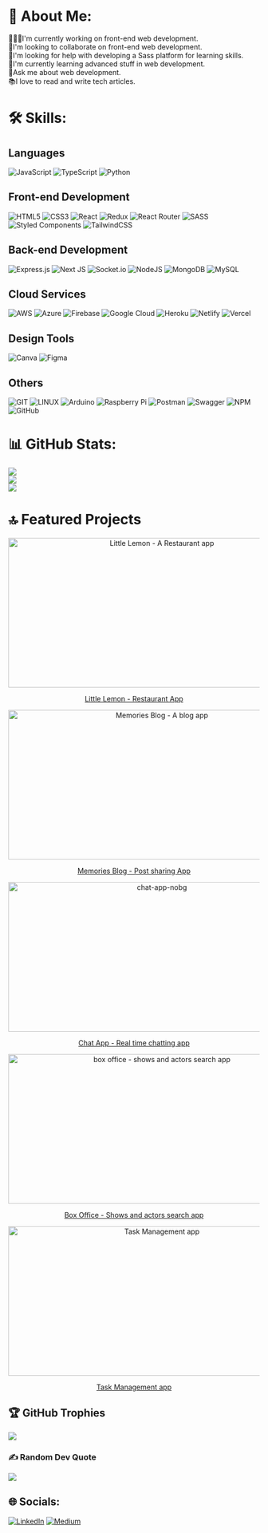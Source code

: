 # 💫 About Me:
👨🏿‍💻I'm currently working on front-end web development.<br>👯I'm looking to collaborate on front-end web development.<br>🤝I'm looking for help with developing a Sass platform for learning skills.<br>🌱I'm currently learning advanced stuff in web development.<br>💬Ask me about web development.<br>📚I love to read and write tech articles.

# 🛠️ Skills:
## Languages
![JavaScript](https://img.shields.io/badge/javascript-%23323330.svg?style=for-the-badge&logo=javascript&logoColor=%23F7DF1E)
![TypeScript](https://img.shields.io/badge/typescript-%23007ACC.svg?style=for-the-badge&logo=typescript&logoColor=white)
![Python](https://img.shields.io/badge/python-3670A0?style=for-the-badge&logo=python&logoColor=ffdd54)

## Front-end Development
![HTML5](https://img.shields.io/badge/html5-%23E34F26.svg?style=for-the-badge&logo=html5&logoColor=white)
![CSS3](https://img.shields.io/badge/css3-%231572B6.svg?style=for-the-badge&logo=css3&logoColor=white)
![React](https://img.shields.io/badge/react-%2320232a.svg?style=for-the-badge&logo=react&logoColor=%2361DAFB)
![Redux](https://img.shields.io/badge/redux-%23593d88.svg?style=for-the-badge&logo=redux&logoColor=white)
![React Router](https://img.shields.io/badge/React_Router-CA4245?style=for-the-badge&logo=react-router&logoColor=white)
![SASS](https://img.shields.io/badge/SASS-hotpink.svg?style=for-the-badge&logo=SASS&logoColor=white)
![Styled Components](https://img.shields.io/badge/styled--components-DB7093?style=for-the-badge&logo=styled-components&logoColor=white)
![TailwindCSS](https://img.shields.io/badge/tailwindcss-%2338B2AC.svg?style=for-the-badge&logo=tailwind-css&logoColor=white)

## Back-end Development
![Express.js](https://img.shields.io/badge/express.js-%23404d59.svg?style=for-the-badge&logo=express&logoColor=%2361DAFB)
![Next JS](https://img.shields.io/badge/Next-black?style=for-the-badge&logo=next.js&logoColor=white)
![Socket.io](https://img.shields.io/badge/Socket.io-black?style=for-the-badge&logo=socket.io&badgeColor=010101)
![NodeJS](https://img.shields.io/badge/node.js-6DA55F?style=for-the-badge&logo=node.js&logoColor=white)
![MongoDB](https://img.shields.io/badge/MongoDB-%234ea94b.svg?style=for-the-badge&logo=mongodb&logoColor=white)
![MySQL](https://img.shields.io/badge/mysql-%2300f.svg?style=for-the-badge&logo=mysql&logoColor=white)

## Cloud Services
![AWS](https://img.shields.io/badge/AWS-%23FF9900.svg?style=for-the-badge&logo=amazon-aws&logoColor=white)
![Azure](https://img.shields.io/badge/azure-%230072C6.svg?style=for-the-badge&logo=azure-devops&logoColor=white)
![Firebase](https://img.shields.io/badge/firebase-%23039BE5.svg?style=for-the-badge&logo=firebase)
![Google Cloud](https://img.shields.io/badge/Google%20Cloud-%234285F4.svg?style=for-the-badge&logo=google-cloud&logoColor=white)
![Heroku](https://img.shields.io/badge/heroku-%23430098.svg?style=for-the-badge&logo=heroku&logoColor=white)
![Netlify](https://img.shields.io/badge/netlify-%23000000.svg?style=for-the-badge&logo=netlify&logoColor=#00C7B7)
![Vercel](https://img.shields.io/badge/vercel-%23000000.svg?style=for-the-badge&logo=vercel&logoColor=white)

## Design Tools
![Canva](https://img.shields.io/badge/Canva-%2300C4CC.svg?style=for-the-badge&logo=Canva&logoColor=white)
![Figma](https://img.shields.io/badge/figma-%23F24E1E.svg?style=for-the-badge&logo=figma&logoColor=white)

## Others
![GIT](https://img.shields.io/badge/Git-fc6d26?style=for-the-badge&logo=git&logoColor=white)
![LINUX](https://img.shields.io/badge/Linux-FCC624?style=for-the-badge&logo=linux&logoColor=black)
![Arduino](https://img.shields.io/badge/-Arduino-00979D?style=for-the-badge&logo=Arduino&logoColor=white)
![Raspberry Pi](https://img.shields.io/badge/-RaspberryPi-C51A4A?style=for-the-badge&logo=Raspberry-Pi)
![Postman](https://img.shields.io/badge/Postman-FF6C37?style=for-the-badge&logo=postman&logoColor=white)
![Swagger](https://img.shields.io/badge/-Swagger-%23Clojure?style=for-the-badge&logo=swagger&logoColor=white)
![NPM](https://img.shields.io/badge/NPM-%23000000.svg?style=for-the-badge&logo=npm&logoColor=white)
![GitHub](https://img.shields.io/badge/GitHub-%23121011.svg?style=for-the-badge&logo=github&logoColor=white)


# 📊 GitHub Stats:
![](https://github-readme-stats.vercel.app/api?username=abhisheksharma1310&theme=midnight-purple&hide_border=true&include_all_commits=true&count_private=true)<br/>
![](https://github-readme-streak-stats.herokuapp.com/?user=abhisheksharma1310&theme=midnight-purple&hide_border=true)<br/>
![](https://github-readme-stats.vercel.app/api/top-langs/?username=abhisheksharma1310&theme=midnight-purple&hide_border=true&include_all_commits=true&count_private=true&layout=compact)

# 🔝 Featured Projects
[comment]: ![](https://github-contributor-stats.vercel.app/api?username=abhisheksharma1310&limit=5&theme=dark&combine_all_yearly_contributions=true)
<p align="center">
 <a href="https://github.com/abhisheksharma1310/little-lemon"><img src="https://i.ibb.co/0C6m8LH/little-lemon-mockup-nobg.png" alt="Little Lemon - A Restaurant app" width="600" height="300"> <p></p></a>
  <a href="https://github.com/abhisheksharma1310/little-lemon"><p align="center">Little Lemon - Restaurant App</p></a>
</p>

<p align="center">
 <a href="https://github.com/abhisheksharma1310/memories_blog"><img src="https://i.ibb.co/KhsKL4d/memories-mockup-nobg.png" alt="Memories Blog - A blog app" width="600" height="300"> <p></p></a>
  <a href="https://github.com/abhisheksharma1310/memories_blog"><p align="center">Memories Blog - Post sharing App</p></a>
</p>

<p align="center">
 <a href="https://github.com/abhisheksharma1310/chat-app-react"><img src="https://i.ibb.co/KbH8szY/chat-app-nobg.png" alt="chat-app-nobg" alt="Chat App - Real time chatting app" width="600" height="300"> <p></p></a>
  <a href="https://github.com/abhisheksharma1310/chat-app-react"><p align="center">Chat App - Real time chatting app</p></a>
</p>

<p align="center">
 <a href="https://github.com/abhisheksharma1310/box-office-react-app"><img src="https://i.ibb.co/WfXbbpv/box-office-nobg.png" alt="box office - shows and actors search app" width="600" height="300"> <p></p></a>
  <a href="https://github.com/abhisheksharma1310/box-office-react-app"><p align="center">Box Office - Shows and actors search app</p></a>
</p>

<p align="center">
 <a href="https://github.com/abhisheksharma1310/task-management-app"><img src="https://i.ibb.co/K0LkDFn/task-management-nobg.png" alt="Task Management app" width="600" height="300"> <p></p></a>
  <a href="https://github.com/abhisheksharma1310/task-management-app"><p align="center">Task Management app</p></a>
</p>

## 🏆 GitHub Trophies
![](https://github-profile-trophy.vercel.app/?username=abhisheksharma1310&theme=radical&no-frame=true&no-bg=true&margin-w=4)

### ✍️ Random Dev Quote
![](https://quotes-github-readme.vercel.app/api?type=horizontal&theme=radical)

## 🌐 Socials:
[![LinkedIn](https://img.shields.io/badge/LinkedIn-%230077B5.svg?logo=linkedin&logoColor=white)](https://linkedin.com/in/https://www.linkedin.com/in/abhisheksharma1310/) [![Medium](https://img.shields.io/badge/Medium-12100E?logo=medium&logoColor=white)](https://medium.com/@https://medium.com/@abhisheksharma131098) 
